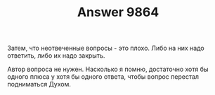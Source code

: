﻿---
title: "Answer 9864"
se.owner.user_id: 178779
se.owner.display_name: "Pavel Mayorov"
se.owner.link: "https://ru.meta.stackoverflow.com/users/178779/pavel-mayorov"
se.answer_id: 9864
se.question_id: 9863
se.post_type: answer
se.score: 7
se.is_accepted: False
---
<p>Затем, что неотвеченные вопросы - это плохо. Либо на них надо ответить, либо их надо закрыть.</p>

<p>Автор вопроса не нужен. Насколько я помню, достаточно хотя бы одного плюса у хотя бы одного ответа, чтобы вопрос перестал подниматься Духом.</p>
